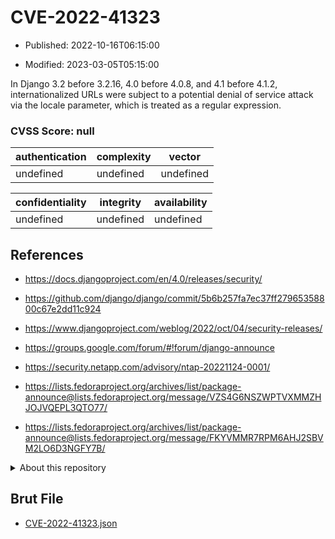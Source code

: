 # CVE-2022-41323

- Published: 2022-10-16T06:15:00

- Modified: 2023-03-05T05:15:00

In Django 3.2 before 3.2.16, 4.0 before 4.0.8, and 4.1 before 4.1.2, internationalized URLs were subject to a potential denial of service attack via the locale parameter, which is treated as a regular expression.

### CVSS Score: **null**

| authentication | complexity | vector |
| --- | --- | --- |
| undefined | undefined | undefined |

| confidentiality | integrity | availability |
| --- | --- | --- |
| undefined | undefined | undefined |

## References

* https://docs.djangoproject.com/en/4.0/releases/security/

* https://github.com/django/django/commit/5b6b257fa7ec37ff27965358800c67e2dd11c924

* https://www.djangoproject.com/weblog/2022/oct/04/security-releases/

* https://groups.google.com/forum/#!forum/django-announce

* https://security.netapp.com/advisory/ntap-20221124-0001/

* https://lists.fedoraproject.org/archives/list/package-announce@lists.fedoraproject.org/message/VZS4G6NSZWPTVXMMZHJOJVQEPL3QTO77/

* https://lists.fedoraproject.org/archives/list/package-announce@lists.fedoraproject.org/message/FKYVMMR7RPM6AHJ2SBVM2LO6D3NGFY7B/

<details>
<summary>About this repository</summary> 

  This repository is part of the project [Live Hack CVE](https://github.com/Live-Hack-CVE). Main website can be found [www.live-hack.org](https://www.live-hack.org) 
  
  Made by [Sn0wAlice](https://github.com/Sn0wAlice) for the people that care about security and need to have a feed of the latest CVEs. Hope you enjoy it, don't forget to star the repo and follow me on [Twitter](https://twitter.com/Sn0wAlice) and [Github](https://github.com/Sn0wAlice). And that is my [personnal website](https://www.alice-snow.me/)

  - [Home Page](https://github.com/Live-Hack-CVE)
  - [Framework](https://github.com/Live-Hack-CVE/cve-framework)
  - [CVE database](https://github.com/Live-Hack-CVE/full_database)
  - [Changelog](https://github.com/Live-Hack-CVE/Changelog)
</details>

## Brut File

* [CVE-2022-41323.json](https://raw.githubusercontent.com/Live-Hack-CVE/full_database/main/cves/2022/CVE-2022-41323.json)

